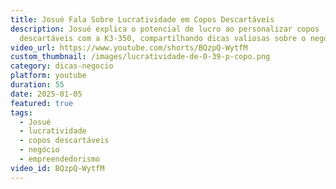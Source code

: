 ```yaml
---
title: Josué Fala Sobre Lucratividade em Copos Descartáveis
description: Josué explica o potencial de lucro ao personalizar copos
  descartáveis com a K3-350, compartilhando dicas valiosas sobre o negócio.
video_url: https://www.youtube.com/shorts/BQzpQ-WytfM
custom_thumbnail: /images/lucratividade-de-0-39-p-copo.png
category: dicas-negocio
platform: youtube
duration: 55
date: 2025-01-05
featured: true
tags:
  - Josué
  - lucratividade
  - copos descartáveis
  - negócio
  - empreendedorismo
video_id: BQzpQ-WytfM
---
```

